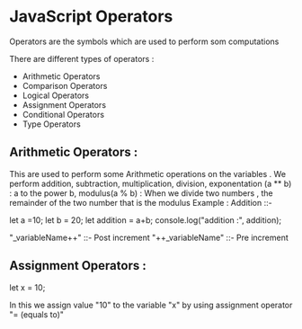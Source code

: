 <h1>JavaScript Operators</h1>

Operators are the symbols which are used to perform som computations

There are different types of operators :

<ul><li>Arithmetic Operators</li>
<li>Comparison Operators</li>
<li>Logical Operators</li>
<li>Assignment Operators</li>
<li>Conditional Operators</li>
<li>Type Operators</li></ul>

<h2>Arithmetic Operators :</h2>

This are used to perform some Arithmetic operations on the variables . We perform addition, subtraction, multiplication, division, exponentation (a \*\* b) : a to the power b, modulus(a % b) : When we divide two numbers , the remainder of the two number that is the modulus
Example : Addition ::-

let a =10;
let b = 20;
let addition = a+b;
console.log("addition :", addition);

"\_variableName++" ::- Post increment
"++\_variableName" ::- Pre increment

<h2>Assignment Operators :</h2>

let x = 10;

In this we assign value "10" to the variable "x" by using assignment operator "= (equals to)"
